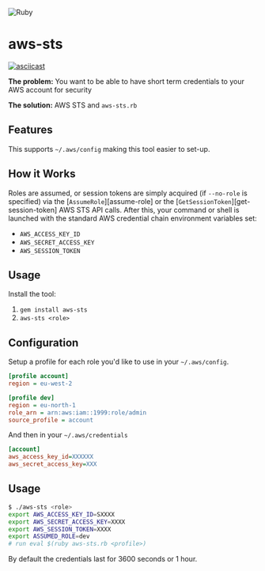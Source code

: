 ![Ruby](https://github.com/lewisrobbins/aws-sts/workflows/Ruby/badge.svg?branch=master)

aws-sts
==========

[![asciicast](https://asciinema.org/a/324944.svg)](https://asciinema.org/a/324944)

**The problem:** You want to be able to have short term credentials to your AWS account for security

**The solution:** AWS STS and `aws-sts.rb`

Features
---------

This supports `~/.aws/config` making this tool easier to set-up.

How it Works
-------------

Roles are assumed, or session tokens are simply acquired (if `--no-role` is
specified) via the [`AssumeRole`][assume-role] or the
[`GetSessionToken`][get-session-token] AWS STS API calls.  After this, your
command or shell is launched with the standard AWS credential chain environment
variables set:

 * `AWS_ACCESS_KEY_ID`
 * `AWS_SECRET_ACCESS_KEY`
 * `AWS_SESSION_TOKEN`


Usage
------

Install the tool:

1. `gem install aws-sts`
2. `aws-sts <role>`



Configuration
---

Setup a profile for each role you'd like to use in your `~/.aws/config`.

```ini
[profile account]
region = eu-west-2

[profile dev]
region = eu-north-1
role_arn = arn:aws:iam::1999:role/admin
source_profile = account
```

And then in your `~/.aws/credentials`

```ini
[account]
aws_access_key_id=XXXXXX
aws_secret_access_key=XXX
```

Usage
---
```bash
$ ./aws-sts <role>
export AWS_ACCESS_KEY_ID=SXXXX
export AWS_SECRET_ACCESS_KEY=XXXX
export AWS_SESSION_TOKEN=XXXX
export ASSUMED_ROLE=dev
# run eval $(ruby aws-sts.rb <profile>)
```

By default the credentials last for 3600 seconds or 1 hour.
